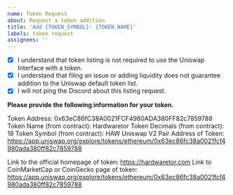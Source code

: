 ```yaml
---
name: Token Request
about: Request a token addition
title: 'Add {TOKEN_SYMBOL}: {TOKEN_NAME}'
labels: token request
assignees: ''
---
```


- [x] I understand that token listing is not required to use the Uniswap Interface with a token.
- [x] I understand that filing an issue or adding liquidity does not guarantee addition to the Uniswap default token list.
- [x] I will not ping the Discord about this listing request.

**Please provide the following information for your token.**

Token Address: 0x63eC86fC38A0021FCF4980ADA380FF82c7859788
Token Name (from contract): Hardwaretor
Token Decimals (from contract): 18
Token Symbol (from contract): HAW
Uniswap V2 Pair Address of Token: https://app.uniswap.org/explore/tokens/ethereum/0x63ec86fc38a0021fcf4980ada380ff82c7859788

Link to the official homepage of token: https://hardwaretor.com
Link to CoinMarketCap or CoinGecko page of token: https://app.uniswap.org/explore/tokens/ethereum/0x63ec86fc38a0021fcf4980ada380ff82c7859788
